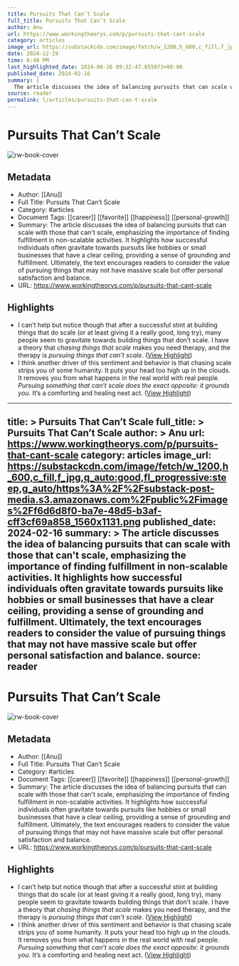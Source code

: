 ```yaml
---
title: Pursuits That Can’t Scale
full_title: Pursuits That Can’t Scale
author: Anu
url: https://www.workingtheorys.com/p/pursuits-that-cant-scale
category: articles
image_url: https://substackcdn.com/image/fetch/w_1200,h_600,c_fill,f_jpg,q_auto:good,fl_progressive:steep,g_auto/https%3A%2F%2Fsubstack-post-media.s3.amazonaws.com%2Fpublic%2Fimages%2Ff6d6d8f0-ba7e-48d5-b3af-cff3cf69a858_1560x1131.png
date: 2024-12-29
time: 6:40 PM
last_highlighted_date: 2024-06-16 09:32:47.855973+00:00
published_date: 2024-02-16
summary: |
  The article discusses the idea of balancing pursuits that can scale with those that can't scale, emphasizing the importance of finding fulfillment in non-scalable activities. It highlights how successful individuals often gravitate towards pursuits like hobbies or small businesses that have a clear ceiling, providing a sense of grounding and fulfillment. Ultimately, the text encourages readers to consider the value of pursuing things that may not have massive scale but offer personal satisfaction and balance.
source: reader
permalink: l/articles/pursuits-that-can-t-scale
---
```

# Pursuits That Can’t Scale

![rw-book-cover](https://substackcdn.com/image/fetch/w_1200,h_600,c_fill,f_jpg,q_auto:good,fl_progressive:steep,g_auto/https%3A%2F%2Fsubstack-post-media.s3.amazonaws.com%2Fpublic%2Fimages%2Ff6d6d8f0-ba7e-48d5-b3af-cff3cf69a858_1560x1131.png)

## Metadata
- Author: [[Anu]]
- Full Title: Pursuits That Can’t Scale
- Category: #articles
- Document Tags: [[career]] [[favorite]] [[happiness]] [[personal-growth]] 
- Summary: The article discusses the idea of balancing pursuits that can scale with those that can't scale, emphasizing the importance of finding fulfillment in non-scalable activities. It highlights how successful individuals often gravitate towards pursuits like hobbies or small businesses that have a clear ceiling, providing a sense of grounding and fulfillment. Ultimately, the text encourages readers to consider the value of pursuing things that may not have massive scale but offer personal satisfaction and balance.
- URL: https://www.workingtheorys.com/p/pursuits-that-cant-scale

## Highlights
- I can’t help but notice though that after a successful stint at building things that do scale (or at least giving it a really good, long try), many people seem to gravitate towards building things that don’t scale.
  I have a theory that *chasing things that scale* makes you need therapy, and the therapy is *pursuing things that can’t scale*. ([View Highlight](https://read.readwise.io/read/01j0g64rmshfk255wgjwzh3rr2))
- I think another driver of this sentiment and behavior is that chasing scale strips you of some humanity. It puts your head too high up in the clouds. It removes you from what happens in the real world with real people. *Pursuing something that can’t scale does the exact opposite: it grounds you.* It’s a comforting and healing next act. ([View Highlight](https://read.readwise.io/read/01j0g68r2e4h7cgeqkp2n7vn2t))


---
title: >
  Pursuits That Can’t Scale
full_title: >
  Pursuits That Can’t Scale
author: >
  Anu
url: https://www.workingtheorys.com/p/pursuits-that-cant-scale
category: articles
image_url: https://substackcdn.com/image/fetch/w_1200,h_600,c_fill,f_jpg,q_auto:good,fl_progressive:steep,g_auto/https%3A%2F%2Fsubstack-post-media.s3.amazonaws.com%2Fpublic%2Fimages%2Ff6d6d8f0-ba7e-48d5-b3af-cff3cf69a858_1560x1131.png
published_date: 2024-02-16
summary: >
  The article discusses the idea of balancing pursuits that can scale with those that can't scale, emphasizing the importance of finding fulfillment in non-scalable activities. It highlights how successful individuals often gravitate towards pursuits like hobbies or small businesses that have a clear ceiling, providing a sense of grounding and fulfillment. Ultimately, the text encourages readers to consider the value of pursuing things that may not have massive scale but offer personal satisfaction and balance.
source: reader
---
# Pursuits That Can’t Scale

![rw-book-cover](https://substackcdn.com/image/fetch/w_1200,h_600,c_fill,f_jpg,q_auto:good,fl_progressive:steep,g_auto/https%3A%2F%2Fsubstack-post-media.s3.amazonaws.com%2Fpublic%2Fimages%2Ff6d6d8f0-ba7e-48d5-b3af-cff3cf69a858_1560x1131.png)

## Metadata
- Author: [[Anu]]
- Full Title: Pursuits That Can’t Scale
- Category: #articles
- Document Tags: [[career]] [[favorite]] [[happiness]] [[personal-growth]] 
- Summary: The article discusses the idea of balancing pursuits that can scale with those that can't scale, emphasizing the importance of finding fulfillment in non-scalable activities. It highlights how successful individuals often gravitate towards pursuits like hobbies or small businesses that have a clear ceiling, providing a sense of grounding and fulfillment. Ultimately, the text encourages readers to consider the value of pursuing things that may not have massive scale but offer personal satisfaction and balance.
- URL: https://www.workingtheorys.com/p/pursuits-that-cant-scale

## Highlights
- I can’t help but notice though that after a successful stint at building things that do scale (or at least giving it a really good, long try), many people seem to gravitate towards building things that don’t scale.
  I have a theory that *chasing things that scale* makes you need therapy, and the therapy is *pursuing things that can’t scale*. ([View Highlight](https://read.readwise.io/read/01j0g64rmshfk255wgjwzh3rr2))
- I think another driver of this sentiment and behavior is that chasing scale strips you of some humanity. It puts your head too high up in the clouds. It removes you from what happens in the real world with real people. *Pursuing something that can’t scale does the exact opposite: it grounds you.* It’s a comforting and healing next act. ([View Highlight](https://read.readwise.io/read/01j0g68r2e4h7cgeqkp2n7vn2t))


